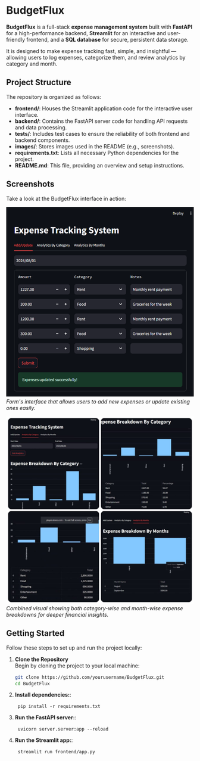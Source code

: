 # BudgetFlux

**BudgetFlux** is a full-stack **expense management system** built with **FastAPI** for a high-performance backend, **Streamlit** for an interactive and user-friendly frontend, and a **SQL database** for secure, persistent data storage.

It is designed to make expense tracking fast, simple, and insightful — allowing users to log expenses, categorize them, and review analytics by category and month.

## Project Structure

The repository is organized as follows:

- **frontend/**: Houses the Streamlit application code for the interactive user interface.
- **backend/**: Contains the FastAPI server code for handling API requests and data processing.
- **tests/**: Includes test cases to ensure the reliability of both frontend and backend components.
- **images/**: Stores images used in the README (e.g., screenshots).
- **requirements.txt**: Lists all necessary Python dependencies for the project.
- **README.md**: This file, providing an overview and setup instructions.

## Screenshots

Take a look at the BudgetFlux interface in action:

![Screenshot 3: Add / Update Expenses](images/im1.png)  
*Form's interface that allows users to add new expenses or update existing ones easily.*

![Screenshot 4: Expense Breakdown by Category and Month](images/new_im.jpg)  
*Combined visual showing both category-wise and month-wise expense breakdowns for deeper financial insights.*

## Getting Started

Follow these steps to set up and run the project locally:

1. **Clone the Repository**  
   Begin by cloning the project to your local machine:  
   ```bash
   git clone https://github.com/yourusername/BudgetFlux.git
   cd BudgetFlux
2. **Install dependencies:**:   
   ```commandline
    pip install -r requirements.txt
   ```
3. **Run the FastAPI server:**:   
   ```commandline
    uvicorn server.server:app --reload
   ```
4. **Run the Streamlit app:**:   
   ```commandline
    streamlit run frontend/app.py
   ```

